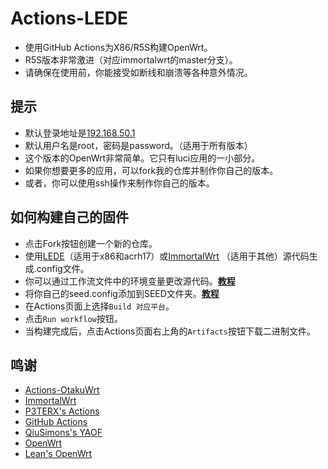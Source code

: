 # Actions-LEDE
- 使用GitHub Actions为X86/R5S构建OpenWrt。
- R5S版本非常激进（对应immortalwrt的master分支）。
- 请确保在使用前，你能接受如断线和崩溃等各种意外情况。

## 提示
- 默认登录地址是[192.168.50.1](192.168.50.1)
- 默认用户名是root，密码是password。（适用于所有版本）
- 这个版本的OpenWrt非常简单。它只有luci应用的一小部分。
- 如果你想要更多的应用，可以fork我的仓库并制作你自己的版本。
- 或者，你可以使用ssh操作来制作你自己的版本。

## 如何构建自己的固件
- 点击Fork按钮创建一个新的仓库。
- 使用[LEDE](https://github.com/coolsnowwolf/lede)（适用于x86和acrh17）或[ImmortalWrt](https://github.com/immortalwrt/immortalwrt/tree/master) （适用于其他）源代码生成.config文件。
- 你可以通过工作流文件中的环境变量更改源代码。[**教程**](https://p3terx.com/archives/build-openwrt-with-github-actions.html)
- 将你自己的seed.config添加到SEED文件夹。[**教程**](https://github.com/coolsnowwolf/lede/issues/2288)
- 在Actions页面上选择`Build 对应平台`。
- 点击`Run workflow`按钮。
- 当构建完成后，点击Actions页面右上角的`Artifacts`按钮下载二进制文件。

## 鸣谢
- [Actions-OtakuWrt](https://github.com/F-T-Otaku/Actions-OtakuWrt)
- [ImmortalWrt](https://github.com/immortalwrt/immortalwrt)
- [P3TERX's Actions](https://github.com/P3TERX/Actions-OpenWrt)
- [GitHub Actions](https://github.com/features/actions)
- [QiuSimons's YAOF](https://github.com/QiuSimons/YAOF)
- [OpenWrt](https://github.com/openwrt/openwrt)
- [Lean's OpenWrt](https://github.com/coolsnowwolf/lede)
